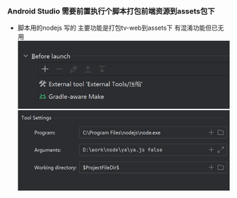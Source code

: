### Android Studio 需要前置执行个脚本打包前端资源到assets包下
 * 脚本用的nodejs 写的 主要功能是打包tv-web到assets下 有混淆功能但已无用
![uti1](../img/util1.png)
![util2](../img/util2.png)